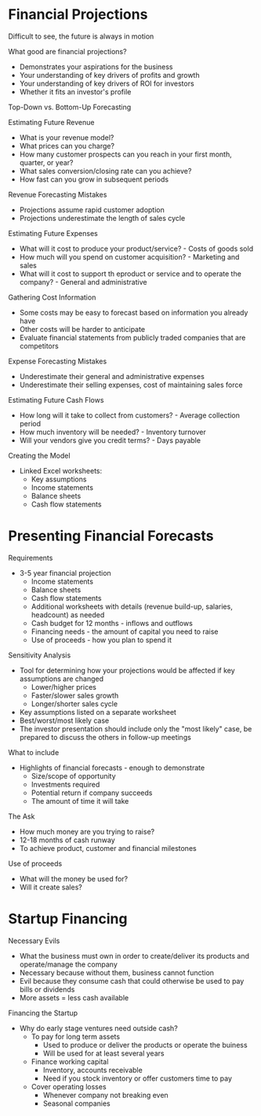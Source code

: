 # Financial Projections

Difficult to see, the future is always in motion

What good are financial projections?
- Demonstrates your aspirations for the business
- Your understanding of key drivers of profits and growth
- Your understanding of key drivers of ROI for investors
- Whether it fits an investor's profile

Top-Down vs. Bottom-Up Forecasting

Estimating Future Revenue
- What is your revenue model?
- What prices can you charge?
- How many customer prospects can you reach in your first month, quarter, or year?
- What sales conversion/closing rate can you achieve?
- How fast can you grow in subsequent periods

Revenue Forecasting Mistakes
- Projections assume rapid customer adoption
- Projections underestimate the length of sales cycle

Estimating Future Expenses
- What will it cost to produce your product/service? - Costs of goods sold
- How much will you spend on customer acquisition? - Marketing and sales
- What will it cost to support th eproduct or service and to operate the company? - General and administrative

Gathering Cost Information
- Some costs may be easy to forecast based on information you already have
- Other costs will be harder to anticipate
- Evaluate financial statements from publicly traded companies that are competitors

Expense Forecasting Mistakes
- Underestimate their general and administrative expenses
- Underestimate their selling expenses, cost of maintaining sales force

Estimating Future Cash Flows
- How long will it take to collect from customers? - Average collection period
- How much inventory will be needed? - Inventory turnover
- Will your vendors give you credit terms? - Days payable

Creating the Model
- Linked Excel worksheets:
  - Key assumptions
  - Income statements
  - Balance sheets
  - Cash flow statements

# Presenting Financial Forecasts

Requirements
- 3-5 year financial projection
  - Income statements
  - Balance sheets
  - Cash flow statements
  - Additional worksheets with details (revenue build-up, salaries, headcount) as needed
  - Cash budget for 12 months - inflows and outflows
  - Financing needs - the amount of capital you need to raise
  - Use of proceeds - how you plan to spend it
  
Sensitivity Analysis
- Tool for determining how your projections would be affected if key assumptions are changed
  - Lower/higher prices
  - Faster/slower sales growth
  - Longer/shorter sales cycle
- Key assumptions listed on a separate worksheet
- Best/worst/most likely case
- The investor presentation should include only the "most likely" case, be prepared to discuss the others in follow-up meetings

What to include
- Highlights of financial forecasts - enough to demonstrate
  - Size/scope of opportunity
  - Investments required
  - Potential return if company succeeds
  - The amount of time it will take

The Ask
- How much money are you trying to raise?
- 12-18 months of cash runway
- To achieve product, customer and financial milestones

Use of proceeds
- What will the money be used for?
- Will it create sales?

# Startup Financing

Necessary Evils
- What the business must own in order to create/deliver its products and operate/manage the company
- Necessary because without them, business cannot function
- Evil because they consume cash that could otherwise be used to pay bills or dividends
- More assets = less cash available

Financing the Startup
- Why do early stage ventures need outside cash?
  - To pay for long term assets
    - Used to produce or deliver the products or operate the buiness
    - Will be used for at least several years
  - Finance working capital
    - Inventory, accounts receivable
    - Need if you stock inventory or offer customers time to pay
  - Cover operating losses
    - Whenever company not breaking even
    - Seasonal companies

